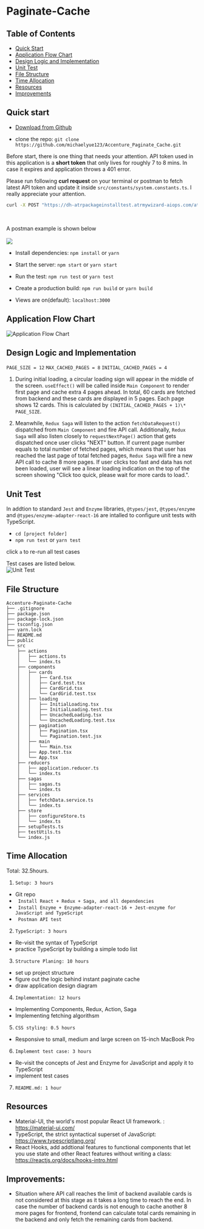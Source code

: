 # Paginate-Cache

## Table of Contents

- [Quick Start](#quick-start)
- [Application Flow Chart](#application-flow-chart)
- [Design Logic and Implementation](#design-logic-and-implementation)
- [Unit Test](#unit-test)
- [File Structure](#file-structure)
- [Time Allocation](#time-allocation)
- [Resources](#resources)
- [Improvements](#improvements)

## Quick start

- [Download from Github](https://github.com/michaelyue123/Accenture_Paginate_Cache/archive/main.zip) 

- clone the repo: `git clone https://github.com/michaelyue123/Accenture_Paginate_Cache.git`

Before start, there is one thing that needs your attention. API token used in this application is a **short token** that only lives for roughly 7 to 8 mins. In case it expires and application throws a 401 error. 

Please run following **curl request** on your terminal or postman to fetch latest API token and update it inside `src/constants/system.constants.ts`. I really appreciate your attention. 

```bash
curl -X POST "https://dh-atrpackageinstalltest.atrmywizard-aiops.com/atr-gateway/identity-management/api/v1/auth/short-token?useDeflate=true" -H "accept: */*" -H "Content-Type: application/json" -d "{\"username\":\"candidate_test1\",\"password\":\"candidate_test1\",\"snowEnabled\":true}"
```
<br>

A postman example is shown below <br><br>
![](https://github.com/michaelyue123/Accenture_Paginate_Cache/blob/main/images/postman_example.png)


- Install dependencies:
  `npm install` or `yarn`

- Start the server:
  `npm start` or `yarn start`

- Run the test:
  `npm run test` or `yarn test`

- Create a production build:
  `npm run build` or `yarn build`

- Views are on(default):
  `localhost:3000`

## Application Flow Chart

![Application Flow Chart](https://github.com/michaelyue123/Accenture_Paginate_Cache/blob/main/images/project_design.png)

## Design Logic and Implementation

`PAGE_SIZE = 12`
`MAX_CACHED_PAGES = 8`
`INITIAL_CACHED_PAGES = 4`

1.  During initial loading, a circular loading sign will appear in the middle of the screen. `useEffect()` will be called inside `Main Component` to render first page and cache extra 4 pages ahead. In total, 60 cards are fetched from backend and these cards are displayed in 5 pages. Each page shows 12 cards. This is calculated by `(INITIAL_CACHED_PAGES + 1)\* PAGE_SIZE`.

2.  Meanwhile, `Redux Saga` will listen to the action `fetchDataRequest()` dispatched from `Main Component` and fire API call. Additionally, `Redux Saga` will also listen closely to `requestNextPage()` action that gets dispatched once user clicks "NEXT" button. If current page number equals to total number of fetched pages, which means that user has reached the last page of total fetched pages, `Redux Saga` will fire a new API call to cache 8 more pages. If user clicks too fast and data has not been loaded, user will see a linear loading indication on the top of the screen showing "Click too quick, please wait for more cards to load.".

## Unit Test

In addtion to standard `Jest` and `Enzyme` libraries, `@types/jest`, `@types/enzyme` and `@types/enzyme-adapter-react-16` are intalled to configure unit tests with TypeScript.

- `cd [project folder]`
- `npm run test` or `yarn test`

click `a` to re-run all test cases

Test cases are listed below. <br>
![Unit Test](https://github.com/michaelyue123/Accenture_Paginate_Cache/blob/main/images/test_cases.png)


## File Structure

```
Accenture-Paginate-Cache
├── .gitignore
├── package.json
├── package-lock.json
├── tsconfig.json
├── yarn.lock
├── README.md
├── public
└── src
	├── actions
	│	├── actions.ts
	│	└── index.ts
	├── components
	│	├── cards
	│	│	├── Card.tsx
	│	│	├── Card.test.tsx
	│	│	├── CardGrid.tsx
	│	│	└── CardGrid.test.tsx
	│	├── loading
	│	│	├── InitialLoading.tsx
	│	│	├── InitialLoading.test.tsx
	│	│	├── UncachedLoading.tsx
	│	│	└── UncachedLoading.test.tsx
	│	├── pagination
	│	│	├── Pagination.tsx
	│	│	└── Pagination.test.jsx
	│	├── main
	│	│	└── Main.tsx
	│	├── App.test.tsx
	│	└── App.tsx
	├── reducers
	│	├── application.reducer.ts
	│	└── index.ts
	├── sagas
	│	├── sagas.ts
	│	└── index.ts
	├── services
	│	├── fetchData.service.ts
	│	└── index.ts
	├── store
	│	├── configureStore.ts
	│	└── index.ts
	├── setupTests.ts
	├── testUtils.ts
	└── index.js
```

## Time Allocation

Total: 32.5hours.

1. `Setup: 3 hours`

- Git repo
- ` Install React + Redux + Saga, and all dependencies`
- ` Install Enzyme + Enzyme-adapter-react-16 + Jest-enzyme for JavaScript and TypeScript`
- ` Postman API test`

2. `TypeScript: 3 hours`

- Re-visit the syntax of TypeScript
- practice TypeScript by building a simple todo list

3. `Structure Planing: 10 hours`

- set up project structure
- figure out the logic behind instant paginate cache
- draw application design diagram

4. `Implementation: 12 hours`

- Implementing Components, Redux, Action, Saga
- Implementing fetching algorithsm

5. `CSS styling: 0.5 hours`

- Responsive to small, medium and large screen on 15-inch MacBook Pro

6. `Implement test case: 3 hours`
- Re-visit the concepts of Jest and Enzyme for JavaScript and apply it to TypeScript
- implement test cases

7. `README.md: 1 hour`


## Resources

- Material-UI, the world's most popular React UI framework. : <https://material-ui.com/>
- TypeScript, the strict syntactical superset of JavaScript: <https://www.typescriptlang.org/>
- React Hooks, add addtional features to functional components that let you use state and other React 	  	features without writing a class: <https://reactjs.org/docs/hooks-intro.html>

## Improvements:

- Situation where API call reaches the limit of backend available cards is not considered at this stage as it takes a long time to reach the end. In case the number of backend cards is not enough to cache another 8 more pages for frontend, frontend can calculate total cards remaining in the backend and only fetch the remaining cards from backend. 